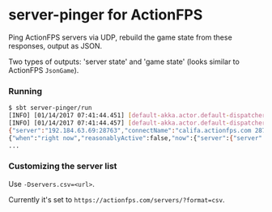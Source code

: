 # server-pinger for ActionFPS

Ping ActionFPS servers via UDP, rebuild the game state from these responses, output as JSON.

Two types of outputs: 'server state' and 'game state' (looks similar to ActionFPS `JsonGame`).

### Running

```bash
$ sbt server-pinger/run
[INFO] [01/14/2017 07:41:44.451] [default-akka.actor.default-dispatcher-2] [akka://default/user/pinger] Starting listener actor for pinger service...
[INFO] [01/14/2017 07:41:44.457] [default-akka.actor.default-dispatcher-4] [akka://default/user/pinger/pinger] Starting pinger actor
{"server":"192.184.63.69:28763","connectName":"califa.actionfps.com 28763","canonicalName":"califa.actionfps.com:28763","shortName":"Califa 28763","description":"\fPCalifa - www.actionfps.com","maxClients":16,"updatedTime":"2017-01-13T23:41:50Z"}
{"when":"right now","reasonablyActive":false,"now":{"server":{"server":"califa.actionfps.com:28763","connectName":"califa.actionfps.com 28763","shortName":"Califa 28763","description":"\fPCalifa - www.actionfps.com"}},"hasFlags":false,"mode":"team deathmatch","minRemain":10,"teams":[],"updatedTime":"2017-01-13T23:41:50Z"}
...
```

### Customizing the server list
Use `-Dservers.csv=<url>`.

Currently it's set to `https://actionfps.com/servers/?format=csv`.

